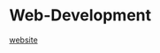 # Web-Development

[website](https://durgaprasadmamidi.github.io/Web-Development/module2-solution/index.html)
